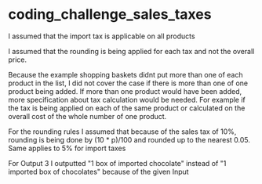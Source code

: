 # coding_challenge_sales_taxes


I assumed that the import tax is applicable on all products

I assumed that the rounding is being applied for each tax and not the overall price.

Because the example shopping baskets didnt put more than one of each product in the list, I did not cover the case if there is more than one of one product being added.
If more than one product would have been added, more specification about tax calculation would be needed. For example if the tax is being applied on each of the same product
or calculated on the overall cost of the whole number of one product.

For the rounding rules I assumed that because of the sales tax of 10%, rounding is being done by (10 * p)/100 and rounded up to the nearest 0.05.
Same applies to 5% for import taxes

For Output 3 I outputted "1 box of imported chocolate" instead of "1 imported box of chocolates" because of the given Input